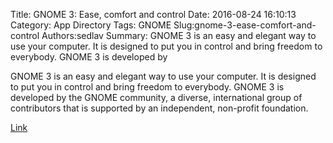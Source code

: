 Title: GNOME 3: Ease, comfort and control
Date: 2016-08-24 16:10:13
Category: App Directory
Tags: GNOME
Slug:gnome-3-ease-comfort-and-control
Authors:sedlav
Summary: GNOME 3 is an easy and elegant way to use your computer. It is designed to put you in control and bring freedom to everybody. GNOME 3 is developed by 

GNOME 3 is an easy and elegant way to use your computer. It is designed to put you in control and bring freedom to everybody. GNOME 3 is developed by the GNOME community, a diverse, international group of contributors that is supported by an independent, non-profit foundation.

[Link](https://www.gnome.org/)
